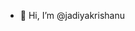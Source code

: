 - 👋 Hi, I’m @jadiyakrishanu

<!---
jadiyakrishanu/jadiyakrishanu is a ✨ special ✨ repository because its `README.md` (this file) appears on your GitHub profile.
You can click the Preview link to take a look at your changes.
--->
